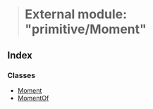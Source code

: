 > # External module: "primitive/Moment"

## Index

### Classes

* [Moment](../classes/_primitive_moment_.moment.md)
* [MomentOf](../classes/_primitive_moment_.momentof.md)